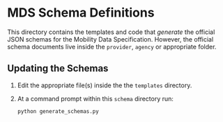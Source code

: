 # MDS Schema Definitions

This directory contains the templates and code that _generate_ the official JSON schemas for the Mobility Data Specification. However, the official schema documents live inside the `provider`, `agency` or appropriate folder.

## Updating the Schemas

1. Edit the appropriate file(s) inside the the `templates` directory.

1. At a command prompt within this `schema` directory run:

    ```bash
    python generate_schemas.py
    ```
